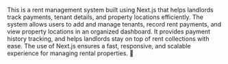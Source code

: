 This is a rent management system built using Next.js that helps landlords track payments, tenant details, and property locations efficiently. The system allows users to add and manage tenants, record rent payments, and view property locations in an organized dashboard. It provides payment history tracking, and helps landlords stay on top of rent collections with ease. The use of Next.js ensures a fast, responsive, and scalable experience for managing rental properties. 🚀
